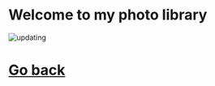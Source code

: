 # Welcome to my photo library
![updating](https://miro.medium.com/max/1920/1*GkwijjBmYbDWiPMdrlfI8g.gif)
# [Go back](./README.md)
